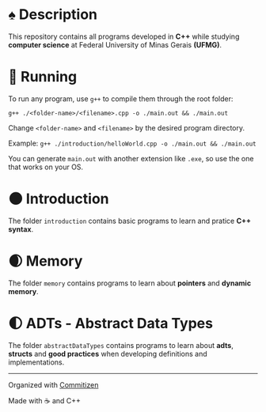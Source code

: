 # :spades: Description

This repository contains all programs developed in **C++** while studying **computer science** at Federal University of Minas Gerais **(UFMG)**.

# :rocket: Running

To run any program, use `g++` to compile them through the root folder:

`g++ ./<folder-name>/<filename>.cpp -o ./main.out && ./main.out`

Change `<folder-name>` and `<filename>` by the desired program directory.

Example: `g++ ./introduction/helloWorld.cpp -o ./main.out && ./main.out`

You can generate `main.out` with another extension like `.exe`, so use the one that works on your OS.

# :new_moon: Introduction

The folder `introduction` contains basic programs to learn and pratice **C++ syntax**.

# :waxing_crescent_moon: Memory

The folder `memory` contains programs to learn about **pointers** and **dynamic memory**.

# :first_quarter_moon: ADTs - Abstract Data Types

The folder `abstractDataTypes` contains programs to learn about **adts**, **structs** and **good practices** when developing definitions and implementations.

<hr />

Organized with [Commitizen](https://github.com/commitizen/cz-cli)

Made with :coffee: and C++

